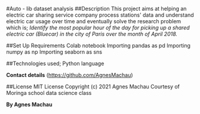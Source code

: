 #Auto - lib dataset analysis
##Description
This project aims at helping an electric car sharing service company process stations' data and understand electric car usage over time and eventually solve the research problem which is;
     *Identify the most popular hour of the day for picking up a shared electric car (Bluecar) in the city of Paris over the month of April 2018.*
     
 ##Set Up Requirements
 Colab notebook
 Importing pandas as pd
 Importing numpy as np
 Importing seaborn as sns
 
 ##Technologies used;
 Python language
 
 **Contact details**
 (https://github.com/AgnesMachau)
 
##License
 MIT License Copyright (c) 2021 Agnes Machau
 Courtesy of Moringa school data science class
 
 **By Agnes Machau**
 
 
 
 
